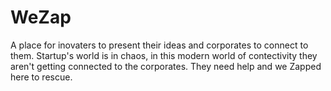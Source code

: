 # WeZap
A place for inovaters to present their ideas and corporates to connect to them.
Startup's world is in chaos, in this modern world of contectivity they aren't getting connected to the corporates.
They need help and we Zapped here to rescue.
